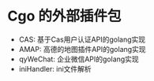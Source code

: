 # Cgo 的外部插件包

- CAS: 基于Cas用户认证API的golang实现
- AMAP: 高德的地图插件API的golang实现
- qyWeChat: 企业微信API的golang实现
- iniHandler: ini文件解析
